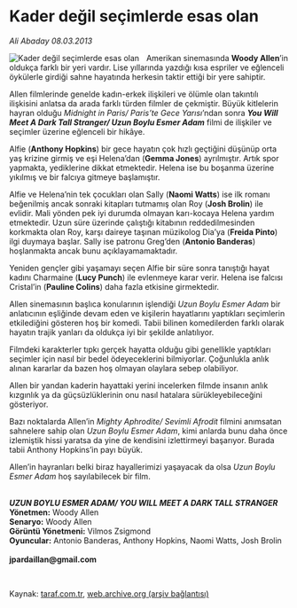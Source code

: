 # Kader değil seçimlerde esas olan

*Ali Abaday 08.03.2013*

<div class="yazi"><img align="left" alt="Kader değil seçimlerde esas olan" border="0" src="http://www.taraf.com.tr/fotoraflar/makaleler/kader-degil-secimlerde-esas-olan_8539_orijinal.jpg" style="border-right-width:10px; border-color:#FFFFFF"/><p>Amerikan sinemasında <b>Woody Allen</b>’in oldukça farklı bir yeri vardır. Lise yıllarında yazdığı kısa espriler ve eğlenceli öykülerle girdiği sahne hayatında herkesin taktir ettiği bir yere sahiptir.</p>
<p>Allen filmlerinde genelde kadın-erkek ilişkileri ve ölümle olan takıntılı ilişkisini anlatsa da arada farklı türden filmler de çekmiştir. Büyük kitlelerin hayran olduğu <i>Midnight in Paris/ Paris’te Gece Yarısı</i>’ndan sonra <b><i>You Will Meet A Dark Tall Stranger/ Uzun Boylu Esmer Adam</i></b> filmi de ilişkiler ve seçimler üzerine eğlenceli bir hikâye.</p>
<p>Alfie (<b>Anthony Hopkins</b>) bir gece hayatın çok hızlı geçtiğini düşünüp orta yaş krizine girmiş ve eşi Helena’dan (<b>Gemma Jones</b>) ayrılmıştır. Artık spor yapmakta, yediklerine dikkat etmektedir. Helena ise bu boşanma üzerine yıkılmış ve bir falcıya gitmeye başlamıştır.</p>
<p>Alfie ve Helena’nin tek çocukları olan Sally (<b>Naomi Watts</b>) ise ilk romanı beğenilmiş ancak sonraki kitapları tutmamış olan Roy (<b>Josh Brolin</b>) ile evlidir. Mali yönden pek iyi durumda olmayan karı-kocaya Helena yardım etmektedir. Uzun süre üzerinde çalıştığı kitabının reddedilmesinden korkmakta olan Roy, karşı daireye taşınan müzikolog Dia’ya (<b>Freida Pinto</b>) ilgi duymaya başlar. Sally ise patronu Greg’den (<b>Antonio Banderas</b>) hoşlanmakta ancak bunu açıklayamamaktadır.</p>
<p>Yeniden gençler gibi yaşamayı seçen Alfie bir süre sonra tanıştığı hayat kadını Charmaine (<b>Lucy Punch</b>) ile evlenmeye karar verir. Helena ise falcısı Cristal’in (<b>Pauline Colins</b>) daha fazla etkisine girmektedir.</p>
<p>Allen sinemasının başlıca konularının işlendiği <i>Uzun Boylu Esmer Adam</i> bir anlatıcının eşliğinde devam eden ve kişilerin hayatlarını yaptıkları seçimlerin etkilediğini gösteren hoş bir komedi. Tabii bilinen komedilerden farklı olarak hayatın trajik yanları da oldukça iyi bir şekilde anlatılıyor.</p>
<p>Filmdeki karakterler tıpkı gerçek hayatta olduğu gibi genellikle yaptıkları seçimler için nasıl bir bedel ödeyeceklerini bilmiyorlar. Çoğunlukla anlık alınan kararlar da bazen hoş olmayan olaylara sebep olabiliyor.</p>
<p>Allen bir yandan kaderin hayattaki yerini incelerken filmde insanın anlık kızgınlık ya da güçsüzlüklerinin onu nasıl hatalara sürükleyebileceğini gösteriyor.</p>
<p>Bazı noktalarda Allen’in <i>Mighty Aphrodite/ Sevimli Afrodit</i> filmini anımsatan sahnelere sahip olan <i>Uzun Boylu Esmer Adam</i>, kimi anlarda bunu daha önce izlemiştik hissi yaratsa da yine de kendisini izlettirmeyi başarıyor. Burada tabii Anthony Hopkins’in payı büyük.</p>
<p>Allen’in hayranları belki biraz hayallerimizi yaşayacak da olsa <i>Uzun Boylu Esmer Adam</i> hoş sayılabilecek bir film.</p>
<p><b><i><br/>UZUN BOYLU ESMER ADAM/ </i></b><b><i>YOU WILL MEET A DARK TALL STRANGER<br/></i></b><b>Yönetmen:</b> Woody Allen<b><br/>Senaryo:</b> Woody Allen<b><br/>Görüntü Yönetmeni:</b> Vilmos Zsigmond<b><br/>Oyuncular:</b> Antonio Banderas, Anthony Hopkins, Naomi Watts, Josh Brolin<br/><br/><b>jpardaillan@gmail.com</b></p>
<p> </p>
</div>

Kaynak: [taraf.com.tr](http://www.taraf.com.tr/ali-abaday/makale-kader-degil-secimlerde-esas-olan.htm), [web.archive.org (arşiv bağlantısı)](http://web.archive.org/web/20131102161208/http://www.taraf.com.tr/ali-abaday/makale-kader-degil-secimlerde-esas-olan.htm)
